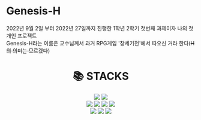 # Genesis-H
2022년 9월 2일 부터 2022년 27일까지 진행한 1학년 2학기 첫번째 과제이자 나의 첫 개인 프로젝트</br>
Genesis-H라는 이름은 교수님께서 과거 RPG게임 '창세기전'에서 따오신 거라 한다(~~H의 의미는 모르겠다~~)
<div align=center><h1>📚 STACKS</h1></div>

<div align=center> 
  <img src="https://img.shields.io/badge/vmware-007396?style=for-the-badge&logo=vmware&logoColor=white"> 
  <img src="https://img.shields.io/badge/virtualbox-3776AB?style=for-the-badge&logo=virtualbox&logoColor=white"> 
  <br>
  
  <img src="https://img.shields.io/badge/linux-E34F26?style=for-the-badge&logo=linux&logoColor=white"> 
  <img src="https://img.shields.io/badge/unix-1572B6?style=for-the-badge&logo=unix3&logoColor=white"> 
  <img src="https://img.shields.io/badge/apache-F7DF1E?style=for-the-badge&logo=apache&logoColor=black"> 
  <img src="https://img.shields.io/badge/nginx-0769AD?style=for-the-badge&logo=nginx&logoColor=white">
  <br>
  
  <img src="https://img.shields.io/badge/bashshell-F80000?style=for-the-badge&logo=bashshell&logoColor=white"> 
  <img src="https://img.shields.io/badge/opensource-4479A1?style=for-the-badge&logo=opensource&logoColor=white"> 
  <img src="https://img.shields.io/badge/packages-FFCA28?style=for-the-badge&logo=packages&logoColor=white">
  <br>
  
</div>
